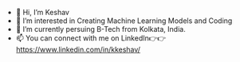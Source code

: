 - 👋 Hi, I’m Keshav
- 👀 I’m interested in Creating Machine Learning Models and Coding
- 🌱 I’m currently persuing B-Tech from Kolkata, India.
- 📫 You can connect with me on LinkedIn👉👉 https://www.linkedin.com/in/kkeshav/

<!---
keshavrj/keshavrj is a ✨ special ✨ repository because its `README.md` (this file) appears on your GitHub profile.
You can click the Preview link to take a look at your changes.
--->

